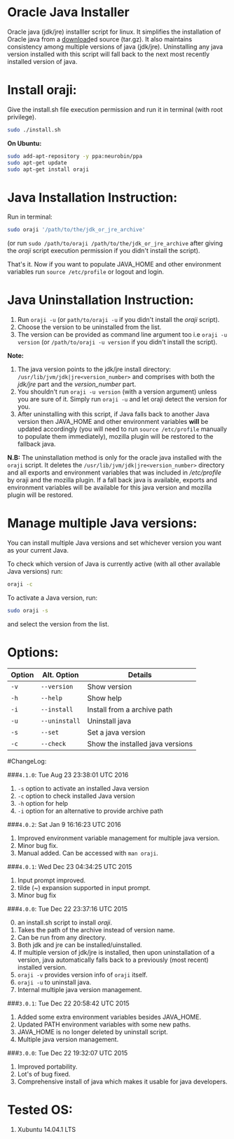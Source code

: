 Oracle Java Installer
====================

Oracle java (jdk/jre) installler script for linux. It simplifies the installation of Oracle java from a [download](http://www.oracle.com/technetwork/java/javase/downloads/index.html)ed source (tar.gz). It also maintains consistency among multiple versions of java (jdk/jre). Uninstalling any java version installed with this script will fall back to the next most recently installed version of java.

Install oraji:
=====================

Give the <span class="light-quote">install.sh</span> file execution permission and run it in terminal (with root privilege).

```sh
sudo ./install.sh
```
**On Ubuntu:**

```sh
sudo add-apt-repository -y ppa:neurobin/ppa
sudo apt-get update
sudo apt-get install oraji
```

Java Installation Instruction:
=============================

Run in terminal:

```sh
sudo oraji '/path/to/the/jdk_or_jre_archive'
```
(or run `sudo /path/to/oraji /path/to/the/jdk_or_jre_archive` after giving the *oraji* script execution permission if you didn't install the script).

That's it. Now if you want to populate JAVA_HOME and other environment variables run `source /etc/profile` or logout and login.


Java Uninstallation Instruction:
============================

1. Run `oraji -u` (or `path/to/oraji -u` if you didn't install the *oraji* script).
2. Choose the version to be uninstalled from the list.
3. The version can be provided as command line argument too i.e `oraji -u version` (or `/path/to/oraji -u version` if you didn't install the script).

**Note:**

1. The java version points to the jdk/jre install directory: `/usr/lib/jvm/jdk|jre<version_number>` and comprises with both the *jdk/jre* part and the *version_number* part.
2. You shouldn't run `oraji -u version` (with a version argument) unless you are sure of it. Simply run `oraji -u` and let oraji detect the version for you.
3. After uninstalling with this script, if Java falls back to another Java version then JAVA_HOME and other environment variables **will** be updated accordingly (you will need to run `source /etc/profile` manually to populate them immediately),  mozilla plugin will be restored to the fallback java.

**N.B:** The uninstallation method is only for the oracle java installed with the `oraji` script. It deletes the `/usr/lib/jvm/jdk|jre<version_number>` directory and all exports and environment variables that was included in */etc/profile* by oraji and the mozilla plugin. If a fall back java is available, exports and environment variables will be available for this java version and mozilla plugin will be restored.


Manage multiple Java versions:
===========================
You can install multiple Java versions and set whichever version you want as your current Java.

To check which version of Java is currently active (with all other available Java versions) run:

```sh
oraji -c
```

To activate a Java version, run:

```sh
sudo oraji -s
```
and select the version from the list.


Options:
=======

Option | Alt. Option | Details
---- | ------ | -----
`-v` | `--version`    | Show version
`-h` | `--help`       | Show help
`-i` | `--install`    | Install from a archive path
`-u` | `--uninstall`  | Uninstall java
`-s` | `--set`        | Set a java version
`-c` | `--check`      | Show the installed java versions


#ChangeLog:

###`4.1.0`: <span class="light-quote">Tue Aug 23 23:38:01 UTC 2016</span>

1. `-s` option to activate an installed Java version
2. `-c` option to check installed Java version
3. `-h` option for help
4. `-i` option for an alternative to provide archive path

###`4.0.2`: <span class="light-quote">Sat Jan  9 16:16:23 UTC 2016</span>

1. Improved environment variable management for multiple java version.
2. Minor bug fix.
3. Manual added. Can be accessed with `man oraji`.

###`4.0.1`: <span class="light-quote">Wed Dec 23 04:34:25 UTC 2015</span>

1. Input prompt improved.
2. tilde (~) expansion supported in input prompt.
3. Minor bug fix

###`4.0.0`: <span class="light-quote">Tue Dec 22 23:37:16 UTC 2015</span>

0. an install.sh script to install *oraji*.
1. Takes the path of the archive instead of version name.
2. Can be run from any directory.
3. Both jdk and jre can be installed/uinstalled.
4. If multiple version of jdk/jre is installed, then upon uninstallation of a version, java automatically falls back to a previously (most recent) installed version.
5. `oraji -v` provides version info of `oraji` itself.
6. `oraji -u` to uninstall java.
7. Internal multiple java version management.

###`3.0.1`: <span class="light-quote">Tue Dec 22 20:58:42 UTC 2015</span>

1. Added some extra environment variables besides JAVA_HOME.
2. Updated PATH environment variables with some new paths.
3. JAVA_HOME is no longer deleted by uninstall script.
4. Multiple java version management.

###`3.0.0`: <span class="light-quote">Tue Dec 22 19:32:07 UTC 2015</span>

1. Improved portability.
2. Lot's of bug fixed.
3. Comprehensive install of java which makes it usable for java developers.

Tested OS:
=============

1. Xubuntu 14.04.1 LTS


